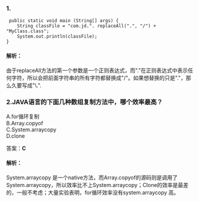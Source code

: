 ### 1.
```
 public static void main (String[] args) { 
    String classFile = "com.jd.". replaceAll(".", "/") + "MyClass.class";
    System.out.println(classFile);
}
```

#### 解析：
由于replaceAll方法的第一个参数是一个正则表达式，而"."在正则表达式中表示任何字符，所以会把前面字符串的所有字符都替换成"/"。如果想替换的只是"."，那么久要写成"\\.".

### 2.JAVA语言的下面几种数组复制方法中，哪个效率最高？

A.for循环复制  
B.Array.copyof  
C.System.arraycopy  
D.clone

答案：**C**

#### 解析：
System.arraycopy 是一个native方法，而Array.copyof的源码则是调用了System.arraycopy，所以效率比不上System.arraycopy；Clone的效率是最差的，一般不考虑；大量实验表明，for循环效率没有system.arraycopy 高。